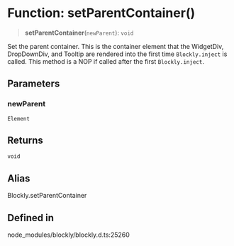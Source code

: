 # Function: setParentContainer()

> **setParentContainer**(`newParent`): `void`

Set the parent container. This is the container element that the WidgetDiv,
DropDownDiv, and Tooltip are rendered into the first time `Blockly.inject`
is called.
This method is a NOP if called after the first `Blockly.inject`.

## Parameters

### newParent

`Element`

## Returns

`void`

## Alias

Blockly.setParentContainer

## Defined in

node_modules/blockly/blockly.d.ts:25260
